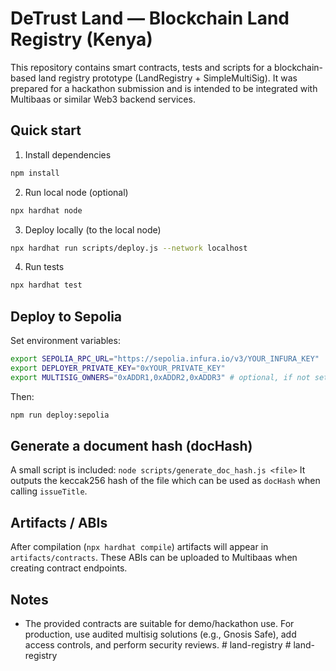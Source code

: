 # DeTrust Land — Blockchain Land Registry (Kenya)

This repository contains smart contracts, tests and scripts for a blockchain-based land registry prototype (LandRegistry + SimpleMultiSig). It was prepared for a hackathon submission and is intended to be integrated with Multibaas or similar Web3 backend services.

## Quick start

1. Install dependencies
```bash
npm install
```

2. Run local node (optional)
```bash
npx hardhat node
```

3. Deploy locally (to the local node)
```bash
npx hardhat run scripts/deploy.js --network localhost
```

4. Run tests
```bash
npx hardhat test
```

## Deploy to Sepolia

Set environment variables:
```bash
export SEPOLIA_RPC_URL="https://sepolia.infura.io/v3/YOUR_INFURA_KEY"
export DEPLOYER_PRIVATE_KEY="0xYOUR_PRIVATE_KEY"
export MULTISIG_OWNERS="0xADDR1,0xADDR2,0xADDR3" # optional, if not set the script uses local signers
```

Then:
```bash
npm run deploy:sepolia
```

## Generate a document hash (docHash)
A small script is included: `node scripts/generate_doc_hash.js <file>`
It outputs the keccak256 hash of the file which can be used as `docHash` when calling `issueTitle`.

## Artifacts / ABIs
After compilation (`npx hardhat compile`) artifacts will appear in `artifacts/contracts`. These ABIs can be uploaded to Multibaas when creating contract endpoints.

## Notes
- The provided contracts are suitable for demo/hackathon use. For production, use audited multisig solutions (e.g., Gnosis Safe), add access controls, and perform security reviews.
#   l a n d - r e g i s t r y  
 #   l a n d - r e g i s t r y  
 